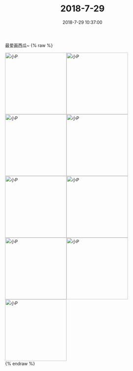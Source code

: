 ﻿---
title: "2018-7-29"
date: 2018-7-29 10:37:00
tags: 文字
categories: 妈妈
---
最爱画西瓜~
{% raw %}
<div style="width:500 px">
<div style="float:left; width:100 px"><img src="/images/微信图片_20190213141849.jpg" width="200" alt="小P"></div>
<div style="float:left; width:100 px"><img src="/images/微信图片_20190213141853.jpg" width="200" alt="小P"></div>
<div style="float:left; width:100 px"><img src="/images/微信图片_20190213141857.jpg" width="200" alt="小P"></div>
<div style="float:left; width:100 px"><img src="/images/微信图片_20190213141901.jpg" width="200" alt="小P"></div>
<div style="float:left; width:100 px"><img src="/images/微信图片_20190213141904.jpg" width="200" alt="小P"></div>
<div style="float:left; width:100 px"><img src="/images/微信图片_20190213141909.jpg" width="200" alt="小P"></div>
<div style="float:left; width:100 px"><img src="/images/微信图片_20190213141912.jpg" width="200" alt="小P"></div>
<div style="float:left; width:100 px"><img src="/images/微信图片_20190213141916.jpg" width="200" alt="小P"></div>
<div style="float:left; width:100 px"><img src="/images/微信图片_20190213141921.jpg" width="200" alt="小P"></div>
<div style="clear:both"></div>
</div>
{% endraw %}